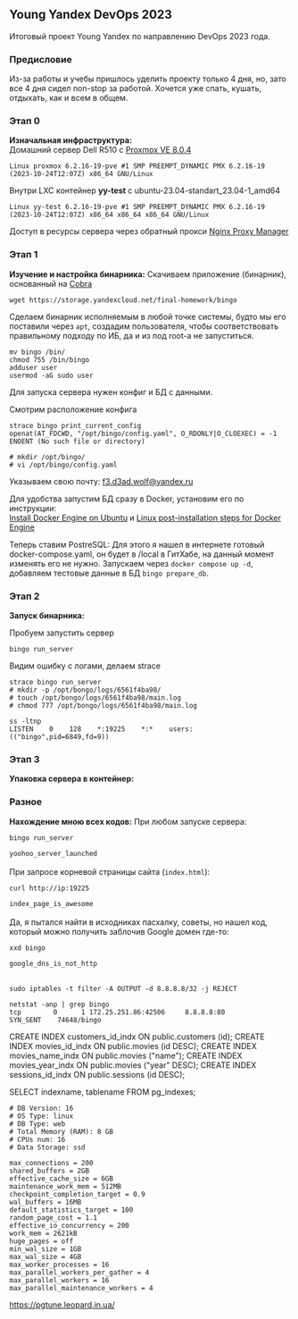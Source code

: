 ## Young Yandex DevOps 2023
Итоговый проект Young Yandex по направлению DevOps 2023 года. 

### Предисловие
Из-за работы и учебы пришлось уделить проекту только 4 дня, но, зато все 4 дня сидел non-stop за работой. Хочется уже спать, кушать, отдыхать, как и всем в общем.

### Этап 0
**Изначальная инфраструктура:**<br>
Домашний сервер Dell R510 с [Proxmox VE 8.0.4](https://proxmox.foreverfunface.ru)
```
Linux proxmox 6.2.16-19-pve #1 SMP PREEMPT_DYNAMIC PMX 6.2.16-19 (2023-10-24T12:07Z) x86_64 GNU/Linux
```
Внутри LXC контейнер **yy-test** с ubuntu-23.04-standart_23.04-1_amd64
```
Linux yy-test 6.2.16-19-pve #1 SMP PREEMPT_DYNAMIC PMX 6.2.16-19 (2023-10-24T12:07Z) x86_64 x86_64 x86_64 GNU/Linux
```
Доступ в ресурсы сервера через обратный прокси [Nginx Proxy Manager](https://proxy.foreverfunface.ru)

### Этап 1
**Изучение и настройка бинарника:**
Скачиваем приложение (бинарник), основанный на [Cobra](https://github.com/spf13/cobra)
```
wget https://storage.yandexcloud.net/final-homework/bingo
```
Сделаем бинарник исполняемым в любой точке системы, будто мы его поставили через `apt`, создадим пользователя, чтобы соответствовать правильному подходу по ИБ, да и из под root-а не запуститься.
```
mv bingo /bin/
chmod 755 /bin/bingo
adduser user
usermod -aG sudo user
```
Для запуска сервера нужен конфиг и БД с данными.

Смотрим расположение конфига
```
strace bingo print_current_config
openat(AT_FDCWD, "/opt/bingo/config.yaml", O_RDONLY|O_CLOEXEC) = -1 ENOENT (No such file or directory)
```
```
# mkdir /opt/bingo/
# vi /opt/bingo/config.yaml
```
Указываем свою почту: f3.d3ad.wolf@yandex.ru

Для удобства запустим БД сразу в Docker, установим его по инструкции:<br>
[Install Docker Engine on Ubuntu](https://docs.docker.com/engine/install/ubuntu/) и [Linux post-installation steps for Docker Engine](https://docs.docker.com/engine/install/linux-postinstall/)

Теперь ставим PostreSQL:
Для этого я нашел в интернете готовый docker-compose.yaml, он будет в /local в ГитХабе, на данный момент изменять его не нужно.
Запускаем через `docker compose up -d`, добавляем тестовые данные в БД `bingo prepare_db`.

### Этап 2
**Запуск бинарника:**

Пробуем запустить сервер
```
bingo run_server
```

Видим ошибку с логами, делаем strace
```
strace bingo run_server
# mkdir -p /opt/bongo/logs/6561f4ba98/
# touch /opt/bongo/logs/6561f4ba98/main.log
# chmod 777 /opt/bongo/logs/6561f4ba98/main.log
```

```
ss -ltnp
LISTEN    0    128    *:19225    *:*    users:(("bingo",pid=6849,fd=9))
```

### Этап 3
**Упаковка сервера в контейнер:**

### Разное
**Нахождение мною всех кодов:**
При любом запуске сервера:
```
bingo run_server
```
`yoohoo_server_launched`<br><br>
При запросе корневой страницы сайта (`index.html`):
```
curl http://ip:19225
```
`index_page_is_awesome`<br><br>
Да, я пытался найти в исходниках пасхалку, советы, но нашел код, который можно получить заблочив Google домен где-то:
```
xxd bingo
```
`google_dns_is_not_http`<br><br>

```
sudo iptables -t filter -A OUTPUT -d 8.8.8.8/32 -j REJECT
```
```
netstat -anp | grep bingo
tcp        0      1 172.25.251.86:42506     8.8.8.8:80              SYN_SENT    74648/bingo
```

CREATE INDEX customers_id_indx ON public.customers (id);
CREATE INDEX movies_id_indx ON public.movies (id DESC);
CREATE INDEX movies_name_indx ON public.movies ("name");
CREATE INDEX movies_year_indx ON public.movies ("year" DESC);
CREATE INDEX sessions_id_indx ON public.sessions (id DESC);

SELECT indexname, tablename
FROM pg_indexes;

```
# DB Version: 16
# OS Type: linux
# DB Type: web
# Total Memory (RAM): 8 GB
# CPUs num: 16
# Data Storage: ssd

max_connections = 200
shared_buffers = 2GB
effective_cache_size = 6GB
maintenance_work_mem = 512MB
checkpoint_completion_target = 0.9
wal_buffers = 16MB
default_statistics_target = 100
random_page_cost = 1.1
effective_io_concurrency = 200
work_mem = 2621kB
huge_pages = off
min_wal_size = 1GB
max_wal_size = 4GB
max_worker_processes = 16
max_parallel_workers_per_gather = 4
max_parallel_workers = 16
max_parallel_maintenance_workers = 4
```

https://pgtune.leopard.in.ua/
